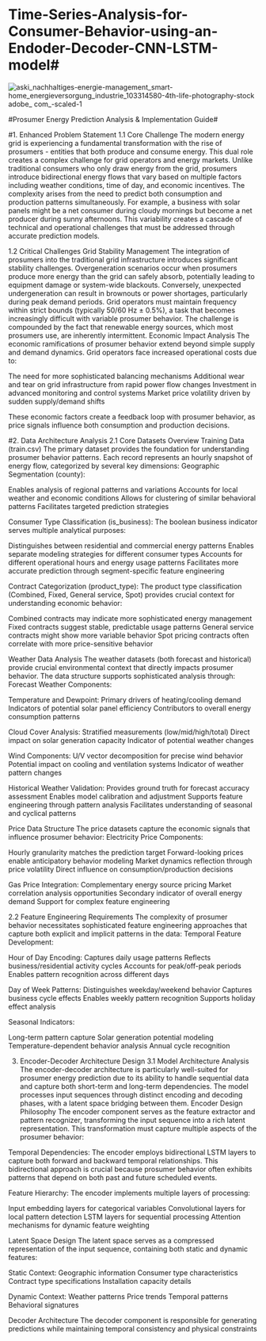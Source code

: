 # Time-Series-Analysis-for-Consumer-Behavior-using-an-Endoder-Decoder-CNN-LSTM-model#
![aski_nachhaltiges-energie-management_smart-home_energieversorgung_industrie_103314580-4th-life-photography-stock adobe_ com_-scaled-1](https://github.com/user-attachments/assets/6ce5801e-d626-4f55-b8c1-fb504f4c80cc)

#Prosumer Energy Prediction Analysis & Implementation Guide#

#1. Enhanced Problem Statement
1.1 Core Challenge
The modern energy grid is experiencing a fundamental transformation with the rise of prosumers - entities that both produce and consume energy. This dual role creates a complex challenge for grid operators and energy markets. Unlike traditional consumers who only draw energy from the grid, prosumers introduce bidirectional energy flows that vary based on multiple factors including weather conditions, time of day, and economic incentives.
The complexity arises from the need to predict both consumption and production patterns simultaneously. For example, a business with solar panels might be a net consumer during cloudy mornings but become a net producer during sunny afternoons. This variability creates a cascade of technical and operational challenges that must be addressed through accurate prediction models.

1.2 Critical Challenges
Grid Stability Management
The integration of prosumers into the traditional grid infrastructure introduces significant stability challenges. Overgeneration scenarios occur when prosumers produce more energy than the grid can safely absorb, potentially leading to equipment damage or system-wide blackouts. Conversely, unexpected undergeneration can result in brownouts or power shortages, particularly during peak demand periods.
Grid operators must maintain frequency within strict bounds (typically 50/60 Hz ± 0.5%), a task that becomes increasingly difficult with variable prosumer behavior. The challenge is compounded by the fact that renewable energy sources, which most prosumers use, are inherently intermittent.
Economic Impact Analysis
The economic ramifications of prosumer behavior extend beyond simple supply and demand dynamics. Grid operators face increased operational costs due to:

The need for more sophisticated balancing mechanisms
Additional wear and tear on grid infrastructure from rapid power flow changes
Investment in advanced monitoring and control systems
Market price volatility driven by sudden supply/demand shifts

These economic factors create a feedback loop with prosumer behavior, as price signals influence both consumption and production decisions.

#2. Data Architecture Analysis
2.1 Core Datasets Overview
Training Data (train.csv)
The primary dataset provides the foundation for understanding prosumer behavior patterns. Each record represents an hourly snapshot of energy flow, categorized by several key dimensions:
Geographic Segmentation (county):

Enables analysis of regional patterns and variations
Accounts for local weather and economic conditions
Allows for clustering of similar behavioral patterns
Facilitates targeted prediction strategies

Consumer Type Classification (is_business):
The boolean business indicator serves multiple analytical purposes:

Distinguishes between residential and commercial energy patterns
Enables separate modeling strategies for different consumer types
Accounts for different operational hours and energy usage patterns
Facilitates more accurate prediction through segment-specific feature engineering

Contract Categorization (product_type):
The product type classification (Combined, Fixed, General service, Spot) provides crucial context for understanding economic behavior:

Combined contracts may indicate more sophisticated energy management
Fixed contracts suggest stable, predictable usage patterns
General service contracts might show more variable behavior
Spot pricing contracts often correlate with more price-sensitive behavior

Weather Data Analysis
The weather datasets (both forecast and historical) provide crucial environmental context that directly impacts prosumer behavior. The data structure supports sophisticated analysis through:
Forecast Weather Components:

Temperature and Dewpoint:
Primary drivers of heating/cooling demand
Indicators of potential solar panel efficiency
Contributors to overall energy consumption patterns


Cloud Cover Analysis:
Stratified measurements (low/mid/high/total)
Direct impact on solar generation capacity
Indicator of potential weather changes


Wind Components:
U/V vector decomposition for precise wind behavior
Potential impact on cooling and ventilation systems
Indicator of weather pattern changes


Historical Weather Validation:
Provides ground truth for forecast accuracy assessment
Enables model calibration and adjustment
Supports feature engineering through pattern analysis
Facilitates understanding of seasonal and cyclical patterns

Price Data Structure
The price datasets capture the economic signals that influence prosumer behavior:
Electricity Price Components:

Hourly granularity matches the prediction target
Forward-looking prices enable anticipatory behavior modeling
Market dynamics reflection through price volatility
Direct influence on consumption/production decisions

Gas Price Integration:
Complementary energy source pricing
Market correlation analysis opportunities
Secondary indicator of overall energy demand
Support for complex feature engineering

2.2 Feature Engineering Requirements
The complexity of prosumer behavior necessitates sophisticated feature engineering approaches that capture both explicit and implicit patterns in the data:
Temporal Feature Development:

Hour of Day Encoding:
Captures daily usage patterns
Reflects business/residential activity cycles
Accounts for peak/off-peak periods
Enables pattern recognition across different days


Day of Week Patterns:
Distinguishes weekday/weekend behavior
Captures business cycle effects
Enables weekly pattern recognition
Supports holiday effect analysis


Seasonal Indicators:

Long-term pattern capture
Solar generation potential modeling
Temperature-dependent behavior analysis
Annual cycle recognition

3. Encoder-Decoder Architecture Design
3.1 Model Architecture Analysis
The encoder-decoder architecture is particularly well-suited for prosumer energy prediction due to its ability to handle sequential data and capture both short-term and long-term dependencies. The model processes input sequences through distinct encoding and decoding phases, with a latent space bridging between them.
Encoder Design Philosophy
The encoder component serves as the feature extractor and pattern recognizer, transforming the input sequence into a rich latent representation. This transformation must capture multiple aspects of the prosumer behavior:

Temporal Dependencies:
The encoder employs bidirectional LSTM layers to capture both forward and backward temporal relationships. This bidirectional approach is crucial because prosumer behavior often exhibits patterns that depend on both past and future scheduled events.

Feature Hierarchy:
The encoder implements multiple layers of processing:

Input embedding layers for categorical variables
Convolutional layers for local pattern detection
LSTM layers for sequential processing
Attention mechanisms for dynamic feature weighting


Latent Space Design
The latent space serves as a compressed representation of the input sequence, containing both static and dynamic features:

Static Context:
Geographic information
Consumer type characteristics
Contract type specifications
Installation capacity details

Dynamic Context:
Weather patterns
Price trends
Temporal patterns
Behavioral signatures


Decoder Architecture
The decoder component is responsible for generating predictions while maintaining temporal consistency and physical constraints
